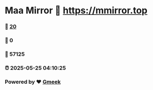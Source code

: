 # Maa Mirror :link: https://mmirror.top 
### :page_facing_up: [20](https://mmirror.top/tag.html) 
### :speech_balloon: 0 
### :hibiscus: 57125 
### :alarm_clock: 2025-05-25 04:10:25 
### Powered by :heart: [Gmeek](https://github.com/Meekdai/Gmeek)
